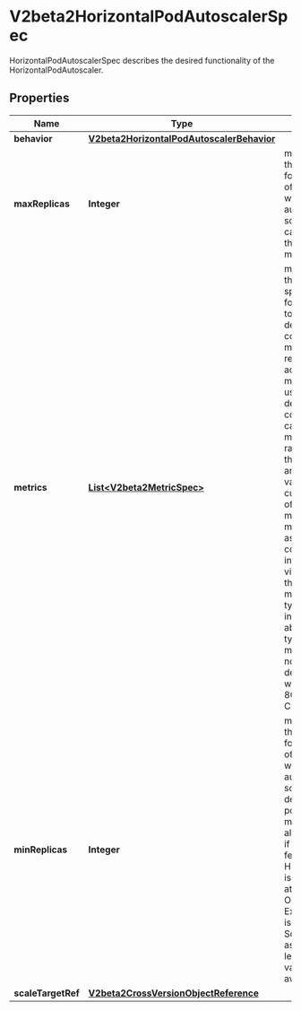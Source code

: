 

# V2beta2HorizontalPodAutoscalerSpec

HorizontalPodAutoscalerSpec describes the desired functionality of the HorizontalPodAutoscaler.

## Properties

| Name | Type | Description | Notes |
|------------ | ------------- | ------------- | -------------|
|**behavior** | [**V2beta2HorizontalPodAutoscalerBehavior**](V2beta2HorizontalPodAutoscalerBehavior.md) |  |  [optional] |
|**maxReplicas** | **Integer** | maxReplicas is the upper limit for the number of replicas to which the autoscaler can scale up. It cannot be less that minReplicas. |  |
|**metrics** | [**List&lt;V2beta2MetricSpec&gt;**](V2beta2MetricSpec.md) | metrics contains the specifications for which to use to calculate the desired replica count (the maximum replica count across all metrics will be used).  The desired replica count is calculated multiplying the ratio between the target value and the current value by the current number of pods.  Ergo, metrics used must decrease as the pod count is increased, and vice-versa.  See the individual metric source types for more information about how each type of metric must respond. If not set, the default metric will be set to 80% average CPU utilization. |  [optional] |
|**minReplicas** | **Integer** | minReplicas is the lower limit for the number of replicas to which the autoscaler can scale down.  It defaults to 1 pod.  minReplicas is allowed to be 0 if the alpha feature gate HPAScaleToZero is enabled and at least one Object or External metric is configured.  Scaling is active as long as at least one metric value is available. |  [optional] |
|**scaleTargetRef** | [**V2beta2CrossVersionObjectReference**](V2beta2CrossVersionObjectReference.md) |  |  |



